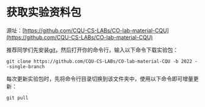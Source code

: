 # 获取实验资料包

源址：[https://github.com/CQU-CS-LABs/CO-lab-material-CQU](https://github.com/CQU-CS-LABs/CO-lab-material-CQU)

推荐同学们先安装[git](https://git-scm.com/)，然后打开你的命令行，输入以下命令下载实验包：

```shell
git clone https://github.com/CQU-CS-LABs/CO-lab-material-CQU -b 2022 --single-branch
```

每次更新实验包时，先将命令行目录切换到该文件夹中，使用以下命令即可增量更新：

```shell
git pull
```